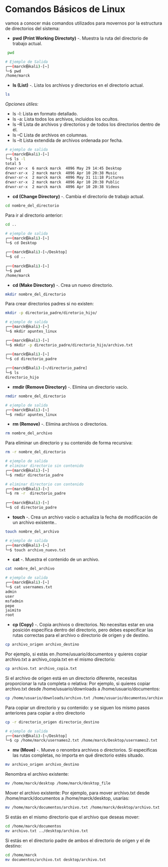 # Comandos Básicos de Linux

vamos a conocer más comandos utilizados para movernos por la estructura de
directorios del sistema: 

- **pwd (Print Working Directoty)** -. Muestra la ruta del directorio de trabajo actual.
```bash
 pwd
```

```bash
# Ejemplo de Salida
┌──(marck㉿kali)-[~]
└─$ pwd
/home/marck
```

- __ls (List)__ -. Lista los archivos y directorios en el directorio actual.

```bash
ls
```
_Opciones útiles:_

- ls -l: Lista en formato detallado.
- ls -a: Lista todos los archivos, incluidos los ocultos.
- ls –R Lista de archivos y directorios y de todos los directorios dentro de él.
- ls –C Lista de archivos en columnas.
- ls –lt Lista extendida de archivos ordenada por fecha. 

```bash
# ejemplo de salida
┌──(marck㉿kali)-[~]
└─$ ls -l   
total 5
drwxr-xr-x  6 marck marck  4096 May 29 14:45 Desktop
drwxr-xr-x  2 marck marck  4096 Apr 10 20:38 Music
drwxr-xr-x  2 marck marck  4096 May 31 11:18 Pictures
drwxr-xr-x  2 marck marck  4096 Apr 10 20:38 Public
drwxr-xr-x  2 marck marck  4096 Apr 10 20:38 Videos
```

- __cd (Change Directory)__ -. Cambia el directorio de trabajo actual.

```bash
cd nombre_del_directorio
```
Para ir al directorio anterior:

```bash
cd ..
```

```bash
# ejemplo de salida
┌──(marck㉿kali)-[~]
└─$ cd Desktop 
                                               
┌──(marck㉿kali)-[~/Desktop]
└─$ cd ..     
                                              
┌──(marck㉿kali)-[~]
└─$ pwd
/home/marck
```

- __cd (Make Directory)__ -. Crea un nuevo directorio.

```bash
mkdir nombre_del_directorio
```
Para crear directorios padres si no existen:
```bash
mkdir -p directorio_padre/diretorio_hijo/
```

```bash
# ejemplo de salida
┌──(marck㉿kali)-[~]
└─$ mkdir apuntes_linux

┌──(marck㉿kali)-[~]
└─$ mkdir -p directorio_padre/directorio_hijo/archivo.txt

┌──(marck㉿kali)-[~]
└─$ cd directorio_padre 
                                                   
┌──(marck㉿kali)-[~/directorio_padre]
└─$ ls
directorio_hijo
```

- __rmdir (Remove Directory)__ -. Elimina un directorio vacío.

```bash
rmdir nombre_del_directorio
```

```bash
# ejemplo de salida
┌──(marck㉿kali)-[~]
└─$ rmdir apuntes_linux 
```

- __rm (Remove)__ -. Elimina archivos o directorios.

```bash
rm nombre_del_archivo
```
Para eliminar un directorio y su contenido de forma recursiva:

```bash
rm -r nombre_del_directorio
```

```bash
# ejemplo de salida
# eliminar directorio sin contenido
┌──(marck㉿kali)-[~]
└─$ rmdir directorio_padre                               

# eliminar directorio con contenido                                         
┌──(marck㉿kali)-[~]
└─$ rm -r  directorio_padre 
                                                                                              
┌──(marck㉿kali)-[~]
└─$ cd directorio_padre
```

- __touch__ -. Crea un archivo vacío o actualiza la fecha de modificación de un archivo existente..

```bash
touch nombre_del_archivo
```

```bash
# ejemplo de salida
┌──(marck㉿kali)-[~]
└─$ touch archivo_nuevo.txt
```
- __cat__ -. Muestra el contenido de un archivo.

```bash
cat nombre_del_archivo
```

```bash
# ejemplo de salida
┌──(marck㉿kali)-[~]
└─$ cat usernames.txt     
admin
user
msfadmin
pepe
jaimito
root
```
 
- __cp (Copy)__ -. Copia archivos o directorios. No necesitas estar en una posición específica dentro del directorio, pero debes especificar las rutas correctas para el archivo o directorio de origen y de destino. 

```bash
cp archivo_origen archivo_destino
```
Por ejemplo, si estás en /home/usuario/documentos y quieres copiar archivo.txt a archivo_copia.txt en el mismo directorio:

```bash
cp archivo.txt archivo_copia.txt
```

Si el archivo de origen está en un directorio diferente, necesitas proporcionar la ruta completa o relativa:
Por ejemplo, si quieres copiar archivo.txt desde /home/usuario/downloads a /home/usuario/documentos:

```bash
cp /home/usuario/downloads/archivo.txt /home/usuario/documentos/archivo.txt 
```

Para copiar un directorio y su contenido: y se siguen los mismo pasos anteriores para copiar a otro directorio

```bash
cp -r directorio_origen directorio_destino
```
```bash
# ejemplo de salida
┌──(marck㉿kali)-[~/Desktop]
└─$ cp /home/marck/usernames2.txt /home/marck/Desktop/usernames2.txt

```
- __mv (Move)__ -. Mueve o renombra archivos o directorios. Si especificas las rutas completas, no importa en qué directorio estés situado. 

```bash
mv archivo_origen archivo_destino
```
Renombra el archivo existente:

```bash
mv /home/marck/desktop /home/marck/desktop_file
```

Mover el archivo existente:
Por ejemplo, para mover archivo.txt desde /home/marck/documentos a /home/marck/desktop, usarías:

```bash
mv /home/marck/documentos/archivo.txt /home/marck/desktop/archivo.txt
```

Si estás en el mismo directorio que el archivo que deseas mover:

```bash
cd /home/marck/documentos
mv archivo.txt ../desktop/archivo.txt
```

Si estás en el directorio padre de ambos el directorio de origen y el de destino:

```bash
cd /home/marck
mv documentos/archivo.txt desktop/archivo.txt
```

